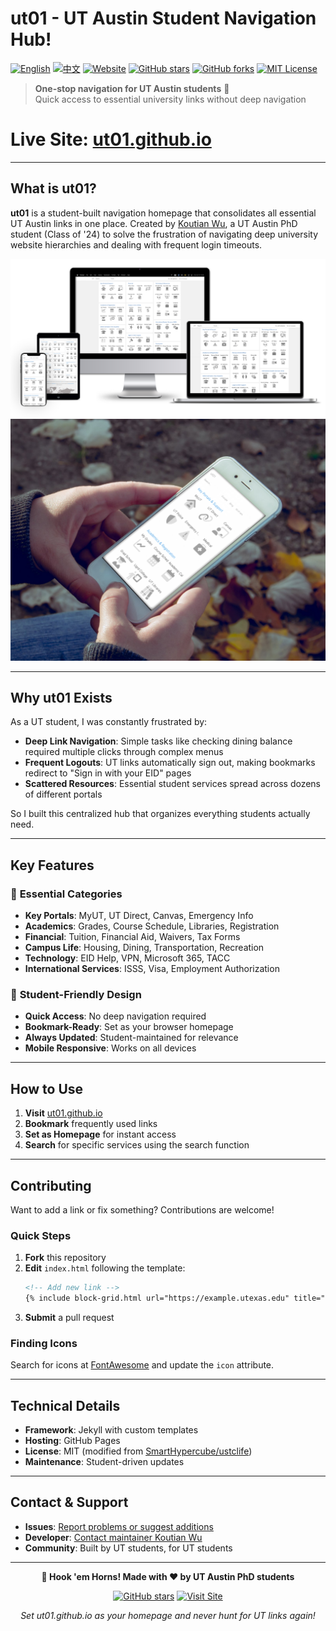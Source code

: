 # ut01 - UT Austin Student Navigation Hub!


[![English](https://img.shields.io/badge/lang-English-blue.svg)](README.md)
[![中文](https://img.shields.io/badge/lang-中文-brown.svg)](README.CN.md)
[![Website](https://img.shields.io/website?url=https%3A//ut01.github.io)](https://ut01.github.io/) [![GitHub stars](https://img.shields.io/github/stars/ut01/ut01.github.io)](https://github.com/ut01/ut01.github.io) [![GitHub forks](https://img.shields.io/github/forks/ut01/ut01.github.io)](https://github.com/ut01/ut01.github.io/fork) [![MIT License](https://img.shields.io/badge/License-MIT-blue.svg)](LICENSE)

> **One-stop navigation for UT Austin students** 🤘  
> Quick access to essential university links without deep navigation

# **Live Site**: [ut01.github.io](https://ut01.github.io/)

---

## What is ut01?

**ut01** is a student-built navigation homepage that consolidates all essential UT Austin links in one place. Created by [Koutian Wu](https://github.com/ktwu01/), a UT Austin PhD student (Class of '24) to solve the frustration of navigating deep university website hierarchies and dealing with frequent login timeouts.

![ut01 Screenshot](./assets/Screenshot-Multiple-Device-ut01.png)
![ut01 Screenshot](./assets/Screenshot-Mobile-Device-ut01.png)

---

## Why ut01 Exists

As a UT student, I was constantly frustrated by:

- **Deep Link Navigation**: Simple tasks like checking dining balance required multiple clicks through complex menus
- **Frequent Logouts**: UT links automatically sign out, making bookmarks redirect to "Sign in with your EID" pages
- **Scattered Resources**: Essential student services spread across dozens of different portals

So I built this centralized hub that organizes everything students actually need.

---

## Key Features

### 🎯 **Essential Categories**
- **Key Portals**: MyUT, UT Direct, Canvas, Emergency Info
- **Academics**: Grades, Course Schedule, Libraries, Registration
- **Financial**: Tuition, Financial Aid, Waivers, Tax Forms
- **Campus Life**: Housing, Dining, Transportation, Recreation
- **Technology**: EID Help, VPN, Microsoft 365, TACC
- **International Services**: ISSS, Visa, Employment Authorization

### 🚀 **Student-Friendly Design**
- **Quick Access**: No deep navigation required
- **Bookmark-Ready**: Set as your browser homepage
- **Always Updated**: Student-maintained for relevance
- **Mobile Responsive**: Works on all devices

---

## How to Use

1. **Visit** [ut01.github.io](https://ut01.github.io/)
2. **Bookmark** frequently used links
3. **Set as Homepage** for instant access
4. **Search** for specific services using the search function

---

## Contributing

Want to add a link or fix something? Contributions are welcome!

### Quick Steps
1. **Fork** this repository
2. **Edit** `index.html` following the template:
   ```html
   <!-- Add new link -->
   {% include block-grid.html url="https://example.utexas.edu" title="Service Name" icon="fad fa-icon-name" %}
   ```
3. **Submit** a pull request

### Finding Icons
Search for icons at [FontAwesome](https://fontawesome.com/search) and update the `icon` attribute.

---

## Technical Details

- **Framework**: Jekyll with custom templates
- **Hosting**: GitHub Pages
- **License**: MIT (modified from [SmartHypercube/ustclife](https://github.com/SmartHypercube/ustclife))
- **Maintenance**: Student-driven updates

---

## Contact & Support

- **Issues**: [Report problems or suggest additions](https://github.com/ut01/ut01.github.io/issues)
- **Developer**: [Contact maintainer Koutian Wu](https://github.com/ktwu01/)
- **Community**: Built by UT students, for UT students

---

<div align="center">

**🤘 Hook 'em Horns! Made with ❤️ by UT Austin PhD students**

[![GitHub stars](https://img.shields.io/github/stars/ut01/ut01.github.io)](https://github.com/ut01/ut01.github.io) [![Visit Site](https://img.shields.io/badge/Visit-ut01.github.io-orange)](https://ut01.github.io/)

*Set ut01.github.io as your homepage and never hunt for UT links again!*

</div>